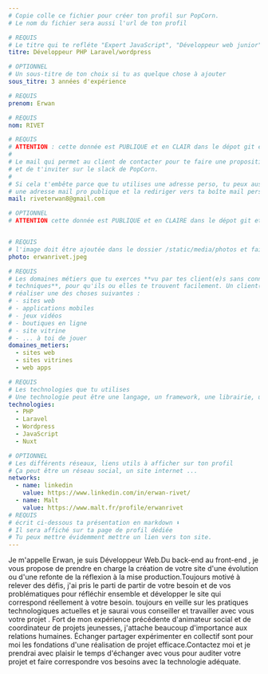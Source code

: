 ```yaml
---
# Copie colle ce fichier pour créer ton profil sur PopCorn.
# Le nom du fichier sera aussi l'url de ton profil

# REQUIS
# Le titre qui te refléte "Expert JavaScript", "Développeur web junior"
titre: Développeur PHP Laravel/wordpress

# OPTIONNEL
# Un sous-titre de ton choix si tu as quelque chose à ajouter
sous_titre: 3 années d'expérience

# REQUIS
prenom: Erwan

# REQUIS
nom: RIVET

# REQUIS
# ATTENTION : cette donnée est PUBLIQUE et en CLAIR dans le dépot git et sur le site
#
# Le mail qui permet au client de contacter pour te faire une proposition de projet
# et de t'inviter sur le slack de PopCorn.
#
# Si cela t'embête parce que tu utilises une adresse perso, tu peux aussi te créer
# une adresse mail pro publique et la rediriger vers ta boîte mail perso
mail: riveterwan8@gmail.com

# OPTIONNEL
# ATTENTION cette donnée est PUBLIQUE et en CLAIRE dans le dépot git et sur le site


# REQUIS
# l'image doit être ajoutée dans le dossier /static/media/photos et faire moins de 100ko !
photo: erwanrivet.jpeg

# REQUIS
# Les domaines métiers que tu exerces **vu par tes client(e)s sans connaissances
# techniques**, pour qu'ils ou elles te trouvent facilement. Un client(e) veut par exemple
# réaliser une des choses suivantes :
# - sites web
# - applications mobiles
# - jeux vidéos
# - boutiques en ligne
# - site vitrine
# - ... à toi de jouer
domaines_metiers:
  - sites web
  - sites vitrines
  - web apps

# REQUIS
# Les technologies que tu utilises
# Une technologie peut être une langage, un framework, une librairie, un CMS ...
technologies:
  - PHP
  - Laravel 
  - Wordpress
  - JavaScript
  - Nuxt

# OPTIONNEL
# Les différents réseaux, liens utils à afficher sur ton profil
# Ça peut être un réseau social, un site internet ...
networks:
  - name: linkedin
    value: https://www.linkedin.com/in/erwan-rivet/
  - name: Malt
    value: https://www.malt.fr/profile/erwanrivet
# REQUIS
# écrit ci-dessous ta présentation en markdown ⬇️
# Il sera affiché sur ta page de profil dédiée
# Tu peux mettre évidemment mettre un lien vers ton site.
---
```


Je m'appelle Erwan, je suis Développeur Web.Du back-end au front-end , je vous propose de prendre en charge   la création de votre site d'une évolution ou d'une refonte de la réflexion à la mise production.Toujours motivé à relever des défis, j'ai pris le parti de partir de votre besoin et de vos problématiques pour réfléchir ensemble et développer le site qui correspond réellement à votre besoin.
toujours en veille sur les pratiques technologiques actuelles et je saurai vous conseiller et travailler avec vous  votre projet . 
Fort de mon expérience précédente d'animateur social et de coordinateur de projets jeunesses, j'attache beaucoup d'importance aux relations humaines. Échanger partager expérimenter en collectif sont pour moi les fondations d'une réalisation de projet efficace.Contactez moi et je prendrai avec plaisir le temps d'échanger avec vous pour auditer votre projet et faire correspondre vos besoins avec la technologie adéquate.


